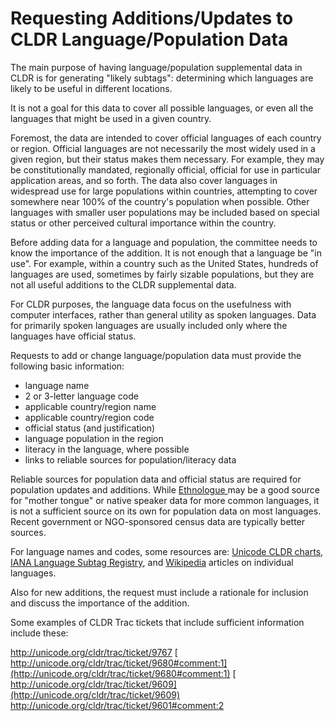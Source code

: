 # Requesting Additions/Updates to CLDR Language/Population Data

The main purpose of having language/population supplemental data in CLDR is for
generating "likely subtags": determining which languages are likely to be useful
in different locations.

It is not a goal for this data to cover all possible languages, or even all the
languages that might be used in a given country.

Foremost, the data are intended to cover official languages of each country or
region. Official languages are not necessarily the most widely used in a given
region, but their status makes them necessary. For example, they may be
constitutionally mandated, regionally official, official for use in particular
application areas, and so forth. The data also cover languages in widespread use
for large populations within countries, attempting to cover somewhere near 100%
of the country's population when possible. Other languages with smaller user
populations may be included based on special status or other perceived cultural
importance within the country.

Before adding data for a language and population, the committee needs to know
the importance of the addition. It is not enough that a language be "in use".
For example, within a country such as the United States, hundreds of languages
are used, sometimes by fairly sizable populations, but they are not all useful
additions to the CLDR supplemental data.

For CLDR purposes, the language data focus on the usefulness with computer
interfaces, rather than general utility as spoken languages. Data for primarily
spoken languages are usually included only where the languages have official
status.

Requests to add or change language/population data must provide the following
basic information:

*   language name
*   2 or 3-letter language code
*   applicable country/region name
*   applicable country/region code
*   official status (and justification)
*   language population in the region
*   literacy in the language, where possible
*   links to reliable sources for population/literacy data

Reliable sources for population data and official status are required for
population updates and additions. While [Ethnologue
](https://www.ethnologue.com/)may be a good source for "mother tongue" or native
speaker data for more common languages, it is not a sufficient source on its own
for population data on most languages. Recent government or NGO-sponsored census
data are typically better sources.

For language names and codes, some resources are: [Unicode CLDR
charts](http://www.unicode.org/cldr/charts/latest/), [IANA Language Subtag
Registry](https://www.iana.org/assignments/language-subtag-registry/language-subtag-registry),
and [Wikipedia](https://en.wikipedia.org/wiki/Main_Page) articles on individual
languages.

Also for new additions, the request must include a rationale for inclusion and
discuss the importance of the addition.

Some examples of CLDR Trac tickets that include sufficient information include
these:

<http://unicode.org/cldr/trac/ticket/9767>
[
http://unicode.org/cldr/trac/ticket/9680#comment:1](http://unicode.org/cldr/trac/ticket/9680#comment:1)
[
http://unicode.org/cldr/trac/ticket/9609](http://unicode.org/cldr/trac/ticket/9609)
[ http://unicode.org/cldr/trac/ticket/9601#comment:2
](http://unicode.org/cldr/trac/ticket/9601#comment:2)
